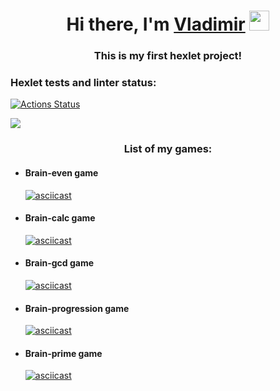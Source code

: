 <h1 align="center">Hi there, I'm <a href="https://ru.hexlet.io/u/vadimir_glu" target="_blank">Vladimir</a> 
<img src="https://github.com/blackcater/blackcater/raw/main/images/Hi.gif" height="32"/></h1>
<h3 align="center">This is my first hexlet project!</h3>

### Hexlet tests and linter status:

[![Actions Status](https://github.com/VladimirGlushchenko/frontend-project-44/workflows/hexlet-check/badge.svg)](https://github.com/VladimirGlushchenko/frontend-project-44/actions)

<a href="https://codeclimate.com/github/VladimirGlushchenko/frontend-project-44/maintainability"><img src="https://api.codeclimate.com/v1/badges/4398405bbe15bade5548/maintainability" /></a>

<h3 align="center">List of my games:</h3>

<ul>
  <li><h4>Brain-even game</h4></li>

[![asciicast](https://asciinema.org/a/544839.svg)](https://asciinema.org/a/544839)

  <li><h4>Brain-calc game</h4></li>

[![asciicast](https://asciinema.org/a/545955.svg)](https://asciinema.org/a/545955)

  <li><h4>Brain-gcd game</h4></li>

[![asciicast](https://asciinema.org/a/546589.svg)](https://asciinema.org/a/546589)

  <li><h4>Brain-progression game</h4></li>

[![asciicast](https://asciinema.org/a/547030.svg)](https://asciinema.org/a/547030)

  <li><h4>Brain-prime game</h4></li>

[![asciicast](https://asciinema.org/a/547761.svg)](https://asciinema.org/a/547761)
</ul>